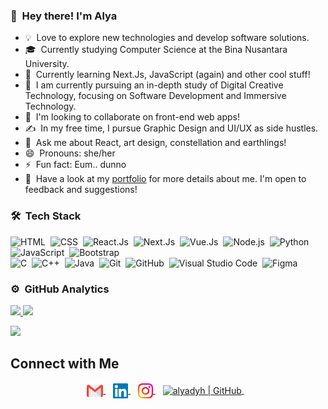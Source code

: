 ### 👋 &nbsp;Hey there! I'm Alya

- 💡 &nbsp;Love to explore new technologies and develop software solutions.
- 🎓 &nbsp;Currently studying Computer Science at the Bina Nusantara University.
- 🌱 &nbsp;Currently learning Next.Js, JavaScript (again) and other cool stuff!
- 🔭 &nbsp;I am currently pursuing an in-depth study of Digital Creative Technology, focusing on Software Development and Immersive Technology.
- 👯 &nbsp;I'm looking to collaborate on front-end web apps!
- ✍️ &nbsp;In my free time, I pursue Graphic Design and UI/UX as side hustles.
- 💬 &nbsp;Ask me about React, art design, constellation and earthlings!
- 😄 &nbsp;Pronouns: she/her
- ⚡ &nbsp;Fun fact: Eum.. dunno
- 📄 &nbsp;Have a look at my [portfolio](https://alyadyh.github.io/) for more details about me. I'm open to feedback and suggestions!

### 🛠 &nbsp;Tech Stack

![HTML](https://img.shields.io/badge/-HTML-05122A?style=flat&logo=HTML5)&nbsp;
![CSS](https://img.shields.io/badge/-CSS-05122A?style=flat&logo=CSS3&logoColor=1572B6)&nbsp;
![React.Js](https://img.shields.io/badge/-React.Js-05122A?style=flat&logo=react)&nbsp;
![Next.Js](https://img.shields.io/badge/-Next.Js-05122A?style=flat&logo=next.js)&nbsp;
![Vue.Js](https://img.shields.io/badge/-Vue.Js-05122A?style=flat&logo=vue.js)&nbsp;
![Node.js](https://img.shields.io/badge/-Node.js-05122A?style=flat&logo=node.js)&nbsp;
![Python](https://img.shields.io/badge/-Python-05122A?style=flat&logo=python)&nbsp;
![JavaScript](https://img.shields.io/badge/-JavaScript-05122A?style=flat&logo=javascript)&nbsp;
![Bootstrap](https://img.shields.io/badge/-Bootstrap-05122A?style=flat&logo=bootstrap&logoColor=563D7C)\
![C](https://img.shields.io/badge/-C-05122A?style=flat&logo=C&logoColor=A8B9CC)&nbsp;
![C++](https://img.shields.io/badge/-C++-05122A?style=flat&logo=C%2B%2B&logoColor=00599C)&nbsp;
![Java](https://img.shields.io/badge/-Java-05122A?style=flat&logo=java&logoColor=FFA518&logoWidth=20)&nbsp;
![Git](https://img.shields.io/badge/-Git-05122A?style=flat&logo=git)&nbsp;
![GitHub](https://img.shields.io/badge/-GitHub-05122A?style=flat&logo=github)&nbsp;
![Visual Studio Code](https://img.shields.io/badge/-Visual%20Studio%20Code-05122A?style=flat&logo=visual-studio-code&logoColor=007ACC)&nbsp;
![Figma](https://img.shields.io/badge/-Figma-05122A?style=flat&logo=figma)&nbsp;

### ⚙️ &nbsp;GitHub Analytics

<p align="left">
<a href="https://github.com/alyadyh">
  <img height="180em" src="https://github-readme-stats-eight-theta.vercel.app/api?username=alyadyh&show_icons=true&theme=radical&include_all_commits=true&count_private=true"/>
  <img height="180em" src="https://github-readme-stats-eight-theta.vercel.app/api/top-langs/?username=alyadyh&layout=compact&langs_count=8&theme=radical"/>
</a>
</p>
<div align="left">
  <img src="http://github-readme-streak-stats.herokuapp.com?user=alyadyh&theme=radical&background=0d1117&hide_border=true" />
</div>

## Connect with Me
<p align="center">
  <a href="mailto:alya.mdyh@gmail.com" >
    <img align="center" alt="alyadyh | Gmail" width="26px" src="https://github.com/SatYu26/SatYu26/blob/master/Assets/Gmail.svg" />
  </a> &nbsp;&nbsp;
  
  <a href="https://www.linkedin.com/in/alya-mardhiyyah/" target="_blank">
    <img align="center" alt="alyadyh | Linkedin" width="24px" src="https://github.com/SatYu26/SatYu26/blob/master/Assets/Linkedin.svg" />
  </a> &nbsp;&nbsp;
  
  <a href="https://www.instagram.com/alyadya_/" target="_blank">
    <img align="center" alt="alyadyh | Instagram" width="24px" src="https://github.com/SatYu26/SatYu26/blob/master/Assets/Instagram.svg" />
  </a> &nbsp;&nbsp;
  
  <a href="https://profile-summary-for-github.herokuapp.com/user/alyadyh" target="_blank">
    <img align="center" alt="alyadyh | GitHub" width="26px" src="https://upload.wikimedia.org/wikipedia/commons/thumb/a/ae/Github-desktop-logo-symbol.svg/1024px-Github-desktop-logo-symbol.svg.png" />
  </a> &nbsp;&nbsp;
<p> 
